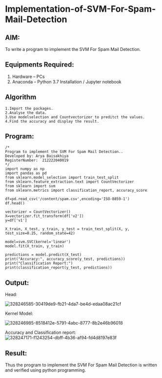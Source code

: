 # Implementation-of-SVM-For-Spam-Mail-Detection

## AIM:
To write a program to implement the SVM For Spam Mail Detection.

## Equipments Required:
1. Hardware – PCs
2. Anaconda – Python 3.7 Installation / Jupyter notebook

## Algorithm
```
1.Import the packages.
2.Analyse the data.
3.Use modelselection and Countvectorizer to preditct the values.
4.Find the accuracy and display the result.
```
## Program:
```
/*
Program to implement the SVM For Spam Mail Detection..
Developed by: Arya Baisakhiya
RegisterNumber:  212222040019
*/
import numpy as np
import pandas as pd
from sklearn.model_selection import train_test_split
from sklearn.feature_extraction.text import CountVectorizer
from sklearn import svm
from sklearn.metrics import classification_report, accuracy_score

df=pd.read_csv('/content/spam.csv',encoding='ISO-8859-1')
df.head()

vectorizer = CountVectorizer()
X=vectorizer.fit_transform(df['v2'])
y=df['v1']

X_train, X_test, y_train, y_test = train_test_split(X, y, test_size=0.25, random_state=42)

model=svm.SVC(kernel='linear')
model.fit(X_train, y_train)

predictions = model.predict(X_test)
print("Accuracy:", accuracy_score(y_test, predictions))
print("Classification Report:")
print(classification_report(y_test, predictions))
```

## Output:
Head:

![328246585-30419de9-fb21-4da7-be4d-edaa08ac21cf](https://github.com/aryabaisakhiya/Implementation-of-SVM-For-Spam-Mail-Detection/assets/119393645/89622344-b84a-4052-abb2-8143ecb9d5c7)

Kernel Model:

![328246985-8518412e-5791-4abc-8777-8b2e46b96018](https://github.com/aryabaisakhiya/Implementation-of-SVM-For-Spam-Mail-Detection/assets/119393645/9377319c-1c38-4ae0-9040-6a1b15b725ee)

Accuracy and Classification report:
![328247171-f1243254-dbff-4b36-af94-fd4d8197e83f](https://github.com/aryabaisakhiya/Implementation-of-SVM-For-Spam-Mail-Detection/assets/119393645/bebb96bb-72a8-4911-ac09-88558672bedb)



## Result:
Thus the program to implement the SVM For Spam Mail Detection is written and verified using python programming.
